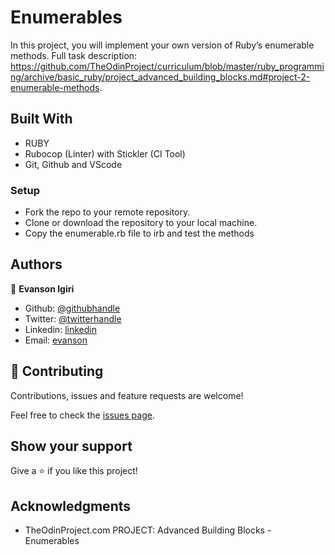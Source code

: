# Enumerables
In this project, you will implement your own version of Ruby’s enumerable methods. Full task description: https://github.com/TheOdinProject/curriculum/blob/master/ruby_programming/archive/basic_ruby/project_advanced_building_blocks.md#project-2-enumerable-methods.

## Built With

- RUBY
- Rubocop (Linter) with Stickler (CI Tool)
- Git, Github and VScode

### Setup

- Fork the repo to your remote repository.
- Clone or download the repository to your local machine.
- Copy the enumerable.rb file to irb and test the methods

## Authors

👤 **Evanson Igiri**

- Github: [@githubhandle](https://github.com/evansinho)
- Twitter: [@twitterhandle](https://twitter.com/iamsinho1304)
- Linkedin: [linkedin](LinkedIn.com/in/evanson-igiri)
- Email: [evanson](mailto:igiri.evanson@gmail.com)


## 🤝 Contributing

Contributions, issues and feature requests are welcome!

Feel free to check the [issues page](https://github.com/evansinho/Enumerables/issues).

## Show your support

Give a ⭐️ if you like this project!

## Acknowledgments

- TheOdinProject.com PROJECT: Advanced Building Blocks - Enumerables
